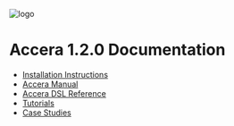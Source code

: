[//]: # (Project: Accera)
[//]: # (Version: 1.2.0)

![logo](assets/Accera_darktext.png)

# Accera 1.2.0 Documentation

* [Installation Instructions](Install/README.md)
* [Accera Manual](<Manual/README.md>)
* [Accera DSL Reference](<Reference/accera.md>)
* [Tutorials](<Tutorials/Tutorials.md>)
* [Case Studies](<Case%20Studies/README.md>)
